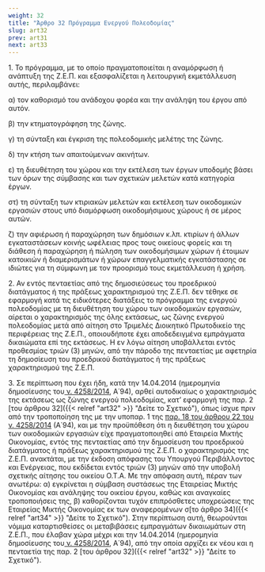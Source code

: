 ```yaml
---
weight: 32
title: "Άρθρο 32 Πρόγραμμα Ενεργού Πολεοδομίας"
slug: art32
prev: art31
next: art33
---
```


1\. Το πρόγραμμα, με το οποίο πραγματοποιείται η αναμόρφωση ή ανάπτυξη της Ζ.Ε.Π. και εξασφαλίζεται η λειτουργική εκμετάλλευση αυτής, περιλαμβάνει:

α) τον καθορισμό του ανάδοχου φορέα και την ανάληψη του έργου από αυτόν.

β) την κτηματογράφηση της ζώνης.

γ) τη σύνταξη και έγκριση της πολεοδομικής μελέτης της ζώνης.

δ) την κτήση των απαιτούμενων ακινήτων.

ε) τη διευθέτηση του χώρου και την εκτέλεση των έργων υποδομής βάσει των όρων της σύμβασης και των σχετικών μελετών κατά κατηγορία έργων.

στ) τη σύνταξη των κτιριακών μελετών και εκτέλεση των οικοδομικών εργασιών στους υπό διαμόρφωση οικοδομήσιμους χώρους ή σε μέρος αυτών.

ζ) την αφιέρωση ή παραχώρηση των δημόσιων κ.λπ. κτιρίων ή άλλων εγκαταστάσεων κοινής ωφέλειας προς τους οικείους φορείς και τη διάθεση ή παραχώρηση ή πώληση των οικοδομήσιμων χώρων ή έτοιμων κατοικιών ή διαμερισμάτων ή χώρων επαγγελματικής εγκατάστασης σε ιδιώτες για τη σύμφωνη με τον προορισμό τους εκμετάλλευση ή χρήση.

2\. Αν εντός πενταετίας από της δημοσιεύσεως του προεδρικού διατάγματος ή της πράξεως χαρακτηρισμού της Ζ.Ε.Π. δεν τέθηκε σε εφαρμογή κατά τις ειδικότερες διατάξεις το πρόγραμμα της ενεργού πολεοδομίας με τη διευθέτηση του χώρου των οικοδομικών εργασιών, αίρεται ο χαρακτηρισμός της όλης εκτάσεως, ως ζώνης ενεργού πολεοδομίας μετά από αίτηση στο Τριμελές Διοικητικό Πρωτοδικείο της περιφέρειας της Ζ.Ε.Π., οποιουδήποτε έχει αποδεδειγμένα εμπράγματα δικαιώματα επί της εκτάσεως. Η εν λόγω αίτηση υποβάλλεται εντός προθεσμίας τριών (3) μηνών, από την πάροδο της πενταετίας με αφετηρία τη δημοσίευση του προεδρικού διατάγματος ή της πράξεως χαρακτηρισμού της Ζ.Ε.Π.

3\. Σε περίπτωση που έχει ήδη, κατά την 14.04.2014 (ημερομηνία δημοσίευσης του<a href="https://ia37rg02wpsa01.blob.core.windows.net/fek/01/2014/20140100094.pdf" title="Δείτε το Σχετικό"> ν. 4258/2014</a>, Α΄94), αρθεί αυτοδικαίως ο χαρακτηρισμός της εκτάσεως ως ζώνης ενεργού πολεοδομίας, κατ’ εφαρμογή της παρ. 2 [του άρθρου 32]({{< relref "art32" >}} "Δείτε το Σχετικό"), όπως ίσχυε πριν από την τροποποίηση της με την υποπαρ. 1 της <a href="https://ia37rg02wpsa01.blob.core.windows.net/fek/01/2014/20140100094.pdf" title="Δείτε το Σχετικό">παρ. 18 του άρθρου 22 του ν. 4258/2014</a> (Α΄94), και με την προϋπόθεση ότι η διευθέτηση του χώρου των οικοδομικών εργασιών είχε πραγματοποιηθεί από Εταιρεία Μικτής Οικονομίας, εντός της πενταετίας από την δημοσίευση του προεδρικού διατάγματος ή πράξεως χαρακτηρισμού της Ζ.Ε.Π. ο χαρακτηρισμός της Ζ.Ε.Π. ανακτάται, με την έκδοση απόφασης του Υπουργού Περιβάλλοντος και Ενέργειας, που εκδίδεται εντός τριών (3) μηνών από την υποβολή σχετικής αίτησης του οικείου Ο.Τ.Α. Με την απόφαση αυτή, πέραν των ανωτέρω: α) εγκρίνεται η σύμβαση συστάσεως της Εταιρείας Μικτής Οικονομίας και ανάληψης του οικείου έργου, καθώς και αναγκαίες τροποποιήσεις της, β) καθορίζονται τυχόν επιπρόσθετες υποχρεώσεις της Εταιρείας Μικτής Οικονομίας εκ των αναφερομένων σ[το άρθρο 34]({{< relref "art34" >}} "Δείτε το Σχετικό"). Στην περίπτωση αυτή, θεωρούνται νόμιμα καταρτισθείσες οι μεταβιβάσεις εμπραγμάτων δικαιωμάτων στη Ζ.Ε.Π., που έλαβαν χώρα μέχρι και την 14.04.2014 (ημερομηνία δημοσίευσης του<a href="https://ia37rg02wpsa01.blob.core.windows.net/fek/01/2014/20140100094.pdf" title="Δείτε το Σχετικό"> ν. 4258/2014</a>, Α΄94), από την οποία αρχίζει εκ νέου και η πενταετία της παρ. 2 [του άρθρου 32]({{< relref "art32" >}} "Δείτε το Σχετικό").


